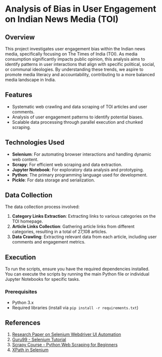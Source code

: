 # Analysis of Bias in User Engagement on Indian News Media (TOI)

## Overview

This project investigates user engagement bias within the Indian news media, specifically focusing on The Times of India (TOI). As media consumption significantly impacts public opinion, this analysis aims to identify patterns in user interactions that align with specific political, social, or communal ideologies. By understanding these trends, we aspire to promote media literacy and accountability, contributing to a more balanced media landscape in India.

## Features

- Systematic web crawling and data scraping of TOI articles and user comments.
- Analysis of user engagement patterns to identify potential biases.
- Scalable data processing through parallel execution and chunked scraping.

## Technologies Used

- **Selenium**: For automating browser interactions and handling dynamic web content.
- **Scrapy**: For efficient web scraping and data extraction.
- **Jupyter Notebook**: For exploratory data analysis and prototyping.
- **Python**: The primary programming language used for development.
- **Pickle**: For data storage and serialization.

## Data Collection

The data collection process involved:

1. **Category Links Extraction**: Extracting links to various categories on the TOI homepage.
2. **Article Links Collection**: Gathering article links from different categories, resulting in a total of 27,108 articles.
3. **Data Crawling**: Extracting relevant data from each article, including user comments and engagement metrics.

## Execution

To run the scripts, ensure you have the required dependencies installed. You can execute the scripts by running the main Python file or individual Jupyter Notebooks for specific tasks.

### Prerequisites

- Python 3.x
- Required libraries (install via `pip install -r requirements.txt`)

## References

1. [Research Paper on Selenium Webdriver UI Automation](https://www.researchgate.net/publication/276437851_Analysis_and_Design_of_Selenium_WebDriver_Automation_Testing_Framework)
2. [Guru99 - Selenium Tutorial](https://www.guru99.com/selenium-tutorial.html)
3. [Scrapy Course - Python Web Scraping for Beginners](https://www.youtube.com/watch?v=mBoX_JCKZTE)
4. [XPath in Selenium](https://www.youtube.com/watch?v=9-iVt0MIqNY)
